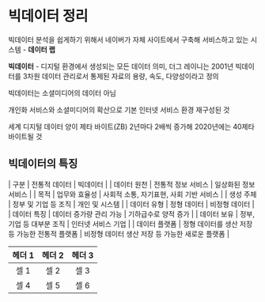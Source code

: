 # 빅데이터 정리
빅데이터 분석을 쉽게하기 위해서 네이버가 자체 사이트에서 구축해 서비스하고 있는 시스템 - **데이터 랩**

**빅데이터** - 디지털 환경에서 생성되는 모든 데이터 의미, 더그 레이니는 2001년 빅데이터를 3차원 데이터 관리로서 통제된 자료의 용량, 속도, 다양성이라고 정의

빅데이터는 소셜미디어의 데이터 아님

개인화 서비스와 소셜미디어의 확산으로 기본 인터넷 서비스 환경 재구성된 것

세계 디지털 데이터 양이 제타 바이트(ZB) 2년마다 2배씩 증가해 2020년에는 40제타 바이트될 것

## 빅데이터의 특징
| 구분 | 전통적 데이터 | 빅데이터 |
| 데이터 원천 | 전통적 정보 서비스 | 일상화된 정보 서비스 |
| 목적 | 업무와 효율성 | 사회적 소통, 자기표현, 사회 기반 서비스 |
| 생성 주체 | 정부 및 기업 등 조직 | 개인 및 시스템 |
| 데이터 유형 | 정형 데이터 | 비정형 데이터 |
| 데이터 특징 | 데이터 증가량 관리 가능 | 기하급수로 양적 증가 |
| 데이터 보유 | 정부, 기업 등 대부분 조직 | 인터넷 서비스 기업 |
| 데이터 플랫폼 | 정형 데이터를 생산 저장 등 가능한 전통적 플랫폼 | 비정형 데이터 생산 저장 등 가능한 새로운 플랫폼 |

| 헤더 1 | 헤더 2 | 헤더 3 |
|:---:|:---:|:---:|
| 셀 1 | 셀 2 | 셀 3 |
| 셀 4 | 셀 5 | 셀 6 | 
